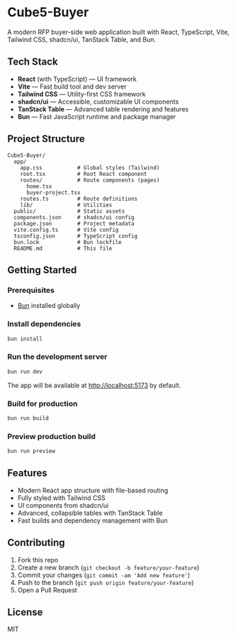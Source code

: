 # Cube5-Buyer

A modern  RFP buyer-side web application built with React, TypeScript, Vite, Tailwind CSS, shadcn/ui, TanStack Table, and Bun.

## Tech Stack

- **React** (with TypeScript) — UI framework
- **Vite** — Fast build tool and dev server
- **Tailwind CSS** — Utility-first CSS framework
- **shadcn/ui** — Accessible, customizable UI components
- **TanStack Table** — Advanced table rendering and features
- **Bun** — Fast JavaScript runtime and package manager

## Project Structure

```
Cube5-Buyer/
  app/
    app.css           # Global styles (Tailwind)
    root.tsx          # Root React component
    routes/           # Route components (pages)
      home.tsx
      buyer-project.tsx
    routes.ts         # Route definitions
    lib/              # Utilities
  public/             # Static assets
  components.json     # shadcn/ui config
  package.json        # Project metadata
  vite.config.ts      # Vite config
  tsconfig.json       # TypeScript config
  bun.lock            # Bun lockfile
  README.md           # This file
```

## Getting Started

### Prerequisites
- [Bun](https://bun.sh/) installed globally

### Install dependencies
```sh
bun install
```

### Run the development server
```sh
bun run dev
```

The app will be available at [http://localhost:5173](http://localhost:5173) by default.

### Build for production
```sh
bun run build
```

### Preview production build
```sh
bun run preview
```

## Features
- Modern React app structure with file-based routing
- Fully styled with Tailwind CSS
- UI components from shadcn/ui
- Advanced, collapsible tables with TanStack Table
- Fast builds and dependency management with Bun

## Contributing

1. Fork this repo
2. Create a new branch (`git checkout -b feature/your-feature`)
3. Commit your changes (`git commit -am 'Add new feature'`)
4. Push to the branch (`git push origin feature/your-feature`)
5. Open a Pull Request

## License

MIT
